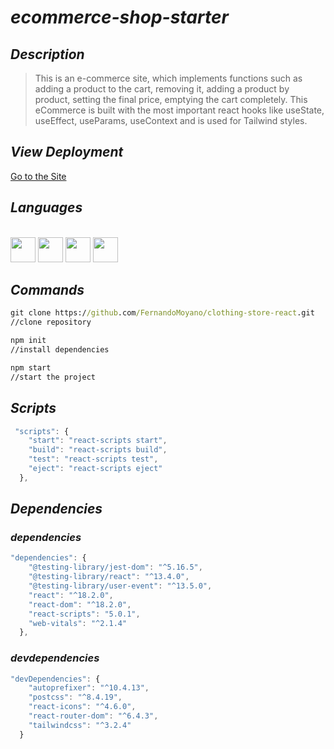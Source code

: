 # _ecommerce-shop-starter_

## _Description_
>This is an e-commerce site, which implements functions such as adding a product to the cart, removing it, adding a product by product, setting the final price, emptying the cart completely. This eCommerce is built with the most important react hooks like useState, useEffect, useParams, useContext and is used for Tailwind styles.

## _View Deployment_
[Go to the Site](.......)

## _Languages_

<link rel="stylesheet" href="devicon.min.css">

<div "style=inline_block"><br>
   <img width="40px" height="40px" src="https://cdn.jsdelivr.net/gh/devicons/devicon/icons/html5/html5-original-wordmark.svg" />  
   <img width="40px" height="40px" margin="5px" src="https://cdn.jsdelivr.net/gh/devicons/devicon/icons/tailwindcss/tailwindcss-plain.svg" />
   <img width="40px" height="40px" src="https://cdn.jsdelivr.net/gh/devicons/devicon/icons/javascript/javascript-original.svg" />
   <img width="40px" height="40px" src="https://cdn.jsdelivr.net/gh/devicons/devicon/icons/react/react-original.svg" />
</div>

## _Commands_

``` cmd
git clone https://github.com/FernandoMoyano/clothing-store-react.git
//clone repository
```

``` cmd
npm init
//install dependencies
```

``` cmd
npm start
//start the project
```

## _Scripts_
``` javascript
 "scripts": {
    "start": "react-scripts start",
    "build": "react-scripts build",
    "test": "react-scripts test",
    "eject": "react-scripts eject"
  },
```

## _Dependencies_

### _dependencies_

``` javascript
"dependencies": {
    "@testing-library/jest-dom": "^5.16.5",
    "@testing-library/react": "^13.4.0",
    "@testing-library/user-event": "^13.5.0",
    "react": "^18.2.0",
    "react-dom": "^18.2.0",
    "react-scripts": "5.0.1",
    "web-vitals": "^2.1.4"
  },
```

### _devdependencies_
``` javascript
"devDependencies": {
    "autoprefixer": "^10.4.13",
    "postcss": "^8.4.19",
    "react-icons": "^4.6.0",
    "react-router-dom": "^6.4.3",
    "tailwindcss": "^3.2.4"
  }
```
